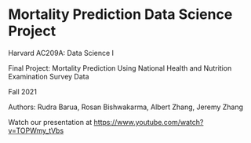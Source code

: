 # Mortality Prediction Data Science Project
Harvard AC209A: Data Science I

Final Project: Mortality Prediction Using National Health and Nutrition Examination Survey Data

Fall 2021

Authors: Rudra Barua, Rosan Bishwakarma, Albert Zhang, Jeremy Zhang

Watch our presentation at https://www.youtube.com/watch?v=TOPWmy_tVbs
